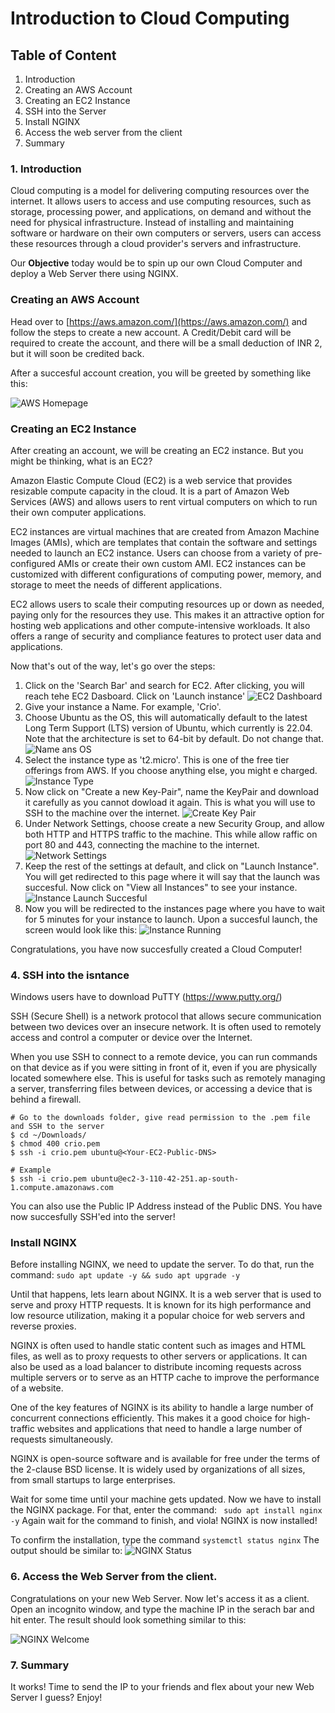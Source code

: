 # Introduction to Cloud Computing

## Table of Content
1. Introduction
2. Creating an AWS Account
3. Creating an EC2 Instance
4. SSH into the Server
5. Install NGINX
6. Access the web server from the client
7. Summary

### 1. Introduction
Cloud computing is a model for delivering computing resources over the internet. It allows users to access and use computing resources, such as storage, processing power, and applications, on demand and without the need for physical infrastructure. Instead of installing and maintaining software or hardware on their own computers or servers, users can access these resources through a cloud provider's servers and infrastructure.

Our **Objective** today would be to spin up our own Cloud Computer and deploy a Web Server there using NGINX.

### Creating an AWS Account

Head over to [https://aws.amazon.com/](https://aws.amazon.com/) and follow the steps to create a new account. A Credit/Debit card will be required to create the account, and there will be a small deduction of INR 2, but it will soon be credited back.

After a succesful account creation, you will be greeted by something like this:

![AWS Homepage](Images/AWS_Home.png)

### Creating an EC2 Instance

After creating an account, we will be creating an EC2 instance. But you might be thinking, what is an EC2?

Amazon Elastic Compute Cloud (EC2) is a web service that provides resizable compute capacity in the cloud. It is a part of Amazon Web Services (AWS) and allows users to rent virtual computers on which to run their own computer applications.

EC2 instances are virtual machines that are created from Amazon Machine Images (AMIs), which are templates that contain the software and settings needed to launch an EC2 instance. Users can choose from a variety of pre-configured AMIs or create their own custom AMI. EC2 instances can be customized with different configurations of computing power, memory, and storage to meet the needs of different applications.

EC2 allows users to scale their computing resources up or down as needed, paying only for the resources they use. This makes it an attractive option for hosting web applications and other compute-intensive workloads. It also offers a range of security and compliance features to protect user data and applications.

Now that's out of the way, let's go over the steps:

1. Click on the 'Search Bar' and search for EC2. After clicking, you will reach tehe EC2 Dasboard. Click on 'Launch instance'
![EC2 Dashboard](Images/EC2_Dashboard.png)
2. Give your instance a Name. For example, 'Crio'.
3. Choose Ubuntu as the OS, this will automatically default to the latest Long Term Support (LTS) version of Ubuntu, which currently is 22.04. Note that the architecture is set to 64-bit by default. Do not change that.
![Name ans OS](Images/NameAndOS.png)
4. Select the instance type as 't2.micro'. This is one of the free tier offerings from AWS. If you choose anything else, you might e charged. 
![Instance Type](Images/InstanceType.png)
5. Now click on "Create a new Key-Pair", name the KeyPair and download it carefully as you cannot dowload it again. This is what you will use to SSH to the machine over the internet.
![Create Key Pair](Images/CreateKeypair.png)
6. Under Network Settings, choose create a new Security Group, and allow both HTTP and HTTPS traffic to the machine. This while allow raffic on port 80 and 443, connecting the machine to the internet. 
![Network Settings](Images/NetworkSettings.png)
7. Keep the rest of the settings at default, and click on "Launch Instance". You will get redirected to this page where it will say that the launch was succesful. Now click on "View all Instances" to see your instance.
![Instance Launch Succesful](Images/InstanceLaunchSucces.png)
8. Now you will be redirected to the instances page where you have to wait for 5 minutes for your instance to launch. Upon a succesful launch, the screen would look like this:
![Instance Running](Images/InstanceRunning.png)


Congratulations, you have now succesfully created a Cloud Computer!

### 4. SSH into the isntance
Windows users have to download PuTTY (https://www.putty.org/)

SSH (Secure Shell) is a network protocol that allows secure communication between two devices over an insecure network. It is often used to remotely access and control a computer or device over the Internet.

When you use SSH to connect to a remote device, you can run commands on that device as if you were sitting in front of it, even if you are physically located somewhere else. This is useful for tasks such as remotely managing a server, transferring files between devices, or accessing a device that is behind a firewall.

```
# Go to the downloads folder, give read permission to the .pem file and SSH to the server
$ cd ~/Downloads/
$ chmod 400 crio.pem
$ ssh -i crio.pem ubuntu@<Your-EC2-Public-DNS>

# Example
$ ssh -i crio.pem ubuntu@ec2-3-110-42-251.ap-south-1.compute.amazonaws.com
```

You can also use the Public IP Address instead of the Public DNS. You have now succesfully SSH'ed into the server!

### Install NGINX
Before installing NGINX, we need to update the server. To do that, run the command:
```sudo apt update -y && sudo apt upgrade -y```

Until that happens, lets learn about NGINX. It is a web server that is used to serve and proxy HTTP requests. It is known for its high performance and low resource utilization, making it a popular choice for web servers and reverse proxies.

NGINX is often used to handle static content such as images and HTML files, as well as to proxy requests to other servers or applications. It can also be used as a load balancer to distribute incoming requests across multiple servers or to serve as an HTTP cache to improve the performance of a website.

One of the key features of NGINX is its ability to handle a large number of concurrent connections efficiently. This makes it a good choice for high-traffic websites and applications that need to handle a large number of requests simultaneously.

NGINX is open-source software and is available for free under the terms of the 2-clause BSD license. It is widely used by organizations of all sizes, from small startups to large enterprises.

Wait for some time until your machine gets updated. Now we have to install the NGINX package. For that, enter the command:
``` sudo apt install nginx -y```
Again wait for the command to finish, and viola! NGINX is now installed!

To confirm the installation, type the command 
```systemctl status nginx```
The output should be similar to:
![NGINX Status](Images/NGINX_Status.png)

### 6. Access the Web Server from the client. 
Congratulations on your new Web Server. Now let's access it as a client. Open an incognito window, and type the machine IP in the serach bar and hit enter. The result should look something similar to this:

![NGINX Welcome](Images/Welcome.png)


### 7. Summary
It works! Time to send the IP to your friends and flex about your new Web Server I guess? Enjoy!


